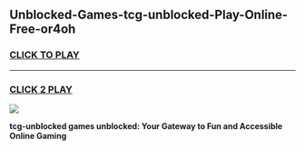 
## Unblocked-Games-tcg-unblocked-Play-Online-Free-or4oh
<h3>
<a href="https://premium76.site?title=tcg-unblocked&ref=26A">CLICK TO PLAY</a></h3>
<hr>

<h3>
<a href="https://premium76.site?title=tcg-unblocked&ref=26A">CLICK 2 PLAY</a>
  
</h3>

<a href="https://premium76.site?title=tcg-unblocked&ref=26A"><img src="https://clearcache.store/games.png"></a>


**tcg-unblocked games unblocked: Your Gateway to Fun and Accessible Online Gaming**

